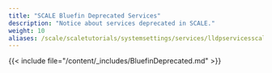 ```yaml
---
title: "SCALE Bluefin Deprecated Services"
description: "Notice about services deprecated in SCALE."
weight: 10
aliases: /scale/scaletutorials/systemsettings/services/lldpservicesscale/
---
```


{{< include file="/content/_includes/BluefinDeprecated.md" >}}
